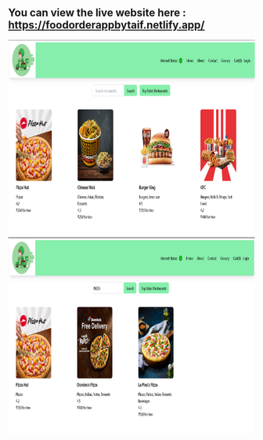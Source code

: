 ## You can view the live website here : https://foodorderappbytaif.netlify.app/
  
 <img src="src/images/Main page.PNG" alt="Screenshot Description" width="600" height="400">
 <img src="src/images/Search Functionality With Difffernt fontsize.PNG" alt="Screenshot Description" width="600" height="400">





